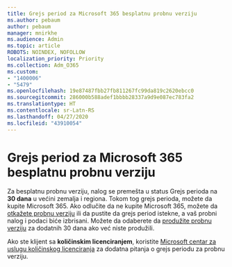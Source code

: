 ```yaml
---
title: Grejs period za Microsoft 365 besplatnu probnu verziju
ms.author: pebaum
author: pebaum
manager: mnirkhe
ms.audience: Admin
ms.topic: article
ROBOTS: NOINDEX, NOFOLLOW
localization_priority: Priority
ms.collection: Adm_O365
ms.custom:
- "1400006"
- "5479"
ms.openlocfilehash: 19e87487fbb27fb811267fc99da819c2620ebcc0
ms.sourcegitcommit: 286000b588adef1bbbb28337a9d9e087ec783fa2
ms.translationtype: HT
ms.contentlocale: sr-Latn-RS
ms.lasthandoff: 04/27/2020
ms.locfileid: "43910054"
---
```

# <a name="grace-period-for-microsoft-365-free-trial"></a>Grejs period za Microsoft 365 besplatnu probnu verziju

Za besplatnu probnu verziju, nalog se premešta u status Grejs perioda na **30 dana** u većini zemalja i regiona. Tokom tog grejs perioda, možete da kupite Microsoft 365. Ako odlučite da ne kupite Microsoft 365, možete da [otkažete probnu verziju](https://docs.microsoft.com/microsoft-365/commerce/subscriptions/cancel-your-subscription?view=o365-worldwide) ili da pustite da grejs period istekne, a vaš probni nalog i podaci biće izbrisani. Možete da odaberete da [produžite probnu verziju](https://docs.microsoft.com/microsoft-365/commerce/extend-your-trial) za dodatnih 30 dana ako već niste produžili.

Ako ste klijent sa **količinskim licenciranjem**, koristite [Microsoft centar za uslugu količinskog licenciranja](https://support.microsoft.com/help/4471406/how-to-contact-the-microsoft-volume-licensing-service-center) za dodatna pitanja o grejs periodu za probnu verziju.
